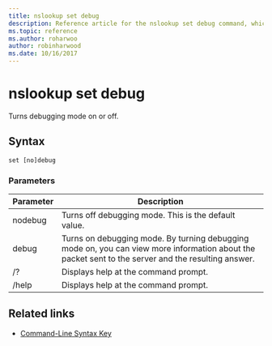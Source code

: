 ```yaml
---
title: nslookup set debug
description: Reference article for the nslookup set debug command, which turns debugging mode on and off.
ms.topic: reference
ms.author: roharwoo
author: robinharwood
ms.date: 10/16/2017
---
```



# nslookup set debug

Turns debugging mode on or off.

## Syntax

```
set [no]debug
```

### Parameters

| Parameter | Description |
| ---------- | ---------- |
| nodebug | Turns off debugging mode. This is the default value. |
| debug | Turns on debugging mode. By turning debugging mode on, you can view more information about the packet sent to the server and the resulting answer. |
| /? | Displays help at the command prompt. |
| /help | Displays help at the command prompt. |

## Related links

- [Command-Line Syntax Key](command-line-syntax-key.md)
